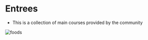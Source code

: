 # <a name="ent">Entrees</a>
- This is a collection of main courses provided by the community

![foods](https://images.pexels.com/photos/461198/pexels-photo-461198.jpeg?w=315&h=237&dpr=2&auto=compress&cs=tinysrgb)
